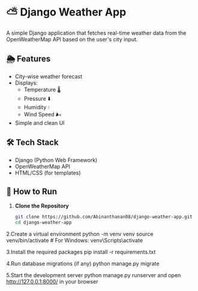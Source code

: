 # ⛅ Django Weather App

A simple Django application that fetches real-time weather data from the OpenWeatherMap API based on the user's city input.

## 🌦 Features

- City-wise weather forecast
- Displays:
  - Temperature 🌡️
  - Pressure ⬇️
  - Humidity 💧
  - Wind Speed 🌬️
- Simple and clean UI

## 🛠 Tech Stack

- Django (Python Web Framework)
- OpenWeatherMap API
- HTML/CSS (for templates)

## 🚀 How to Run

1. **Clone the Repository**
   ```bash
   git clone https://github.com/Abinanthanan08/django-weather-app.git
   cd django-weather-app

2.Create a virtual environment
python -m venv venv
source venv/bin/activate  # For Windows: venv\Scripts\activate


3.Install the required packages
pip install -r requirements.txt

4.Run database migrations (if any)
python manage.py migrate

5.Start the development server
python manage.py runserver and open http://127.0.0.1:8000/ in your browser
